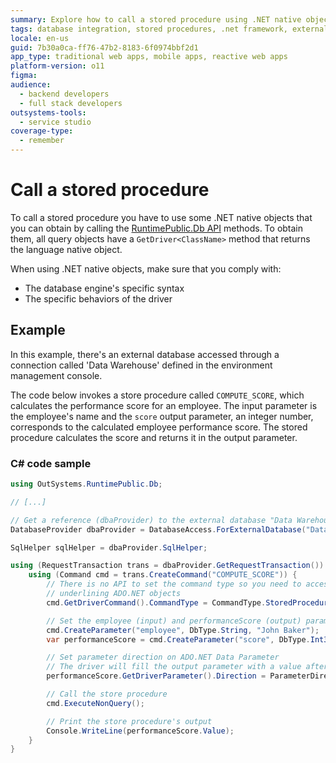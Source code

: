 ```yaml
---
summary: Explore how to call a stored procedure using .NET native objects in OutSystems 11 (O11).
tags: database integration, stored procedures, .net framework, external databases, ado.net
locale: en-us
guid: 7b30a0ca-ff76-47b2-8183-6f0974bbf2d1
app_type: traditional web apps, mobile apps, reactive web apps
platform-version: o11
figma:
audience:
  - backend developers
  - full stack developers
outsystems-tools:
  - service studio
coverage-type:
  - remember
---
```


# Call a stored procedure

To call a stored procedure you have to use some .NET native objects that you can obtain by calling the [RuntimePublic.Db API](<intro.md>) methods. To obtain them, all query objects have a `GetDriver<ClassName>` method that returns the language native object.

When using .NET native objects, make sure that you comply with:

* The database engine's specific syntax
* The specific behaviors of the driver

## Example

In this example, there's an external database accessed through a connection called 'Data Warehouse' defined in the environment management console.

The code below invokes a store procedure called `COMPUTE_SCORE`, which calculates the performance score for an employee. The input parameter is the employee's name and the `score` output parameter, an integer number, corresponds to the calculated employee performance score. The stored procedure calculates the score and returns it in the output parameter.

### C# code sample

```csharp
using OutSystems.RuntimePublic.Db;

// [...]

// Get a reference (dbaProvider) to the external database "Data Warehouse"
DatabaseProvider dbaProvider = DatabaseAccess.ForExternalDatabase("Data Warehouse");

SqlHelper sqlHelper = dbaProvider.SqlHelper;

using (RequestTransaction trans = dbaProvider.GetRequestTransaction()) {
    using (Command cmd = trans.CreateCommand("COMPUTE_SCORE")) {
        // There is no API to set the command type so you need to access the
        // underlining ADO.NET objects
        cmd.GetDriverCommand().CommandType = CommandType.StoredProcedure;

        // Set the employee (input) and performanceScore (output) parameters
        cmd.CreateParameter("employee", DbType.String, "John Baker");
        var performanceScore = cmd.CreateParameter("score", DbType.Int32, DBNull.Value);

        // Set parameter direction on ADO.NET Data Parameter
        // The driver will fill the output parameter with a value after the query executes
        performanceScore.GetDriverParameter().Direction = ParameterDirection.Output;

        // Call the store procedure
        cmd.ExecuteNonQuery();

        // Print the store procedure's output
        Console.WriteLine(performanceScore.Value);
    }
}
```
